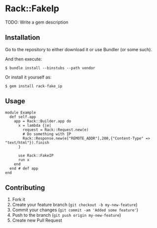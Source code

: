 # Rack::FakeIp

TODO: Write a gem description

## Installation

Go to the repository to either download it or use Bundler (or some such).

And then execute:

    $ bundle install --binstubs --path vendor

Or install it yourself as:

    $ gem install rack-fake_ip

## Usage

    module Example
      def self.app
        app = Rack::Builder.app do
          x = lambda {|e|
            request = Rack::Request.new(e)
            # Do something with IP
            Rack::Response.new(e["REMOTE_ADDR"],200,{"Content-Type" => "text/html"}).finish
          }

          use Rack::FakeIP
          run x
        end
      end # def app
    end


## Contributing

1. Fork it
2. Create your feature branch (`git checkout -b my-new-feature`)
3. Commit your changes (`git commit -am 'Added some feature'`)
4. Push to the branch (`git push origin my-new-feature`)
5. Create new Pull Request
